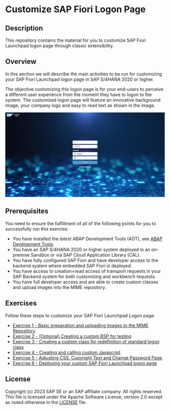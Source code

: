 # Customize SAP Fiori Logon Page

## Description

This repository contains the material for you to customize SAP Fiori Launchpad logon page through classic extensibility.  

## Overview

In this section we will describe the main activities to be run for customizing your SAP Fiori Launchpad logon page in SAP S/4HANA 2020 or higher.

The objective customizing this logon page is for your end-users to perceive a different user experience from the moment they have to logon to the system. The customized logon page will feature an innovative background image, your company logo and easy to read text as shown in the image.

![Customized Logon Page Overview](images/overview.png)

## Prerequisites

You need to ensure the fulfillment of all of the following points for you to successfully run this exercise:

* You have installed the _latest_ ABAP Development Tools (ADT), see [ABAP Development Tools](https://tools.hana.ondemand.com/#abap).
* You have an SAP S/4HANA 2020 or higher system deployed in an on-premise Sandbox or via SAP Cloud Application Library (CAL).
* You have fully configured SAP Fiori and have developer access to the backend system where embedded SAP Fiori is deployed.
* You have access to creation+read access of transport requests in your SAP Backend system for both customizing and workbench requests.
* You have full developer access and are able to create custom classes and upload images into the MIME repository.

## Exercises

Follow these steps to customize your SAP Fiori Launchpad Logon page.
- [Exercise 1 - Basic preparation and uploading images to the MIME Repository](exercises/ex_1/)
- [Exercise 2 - (Optional) Creating a custom BSP for testing](exercises/ex_2/)
- [Exercise 3 - Creating a custom class for redefinition of standard logon class](exercises/ex_3/)
- [Exercise 4 - Creating and calling custom Javascript](exercises/ex_4/)
- [Exercise 5 - Adjusting CSS, Copyright Text and Change Password Page](exercises/ex_5/)
- [Exercise 6 - Deploying your custom SAP Fiori Launchpad logon page](exercises/ex_6/)


## License
Copyright (c) 2023 SAP SE or an SAP affiliate company. All rights reserved. This file is licensed under the Apache Software License, version 2.0 except as noted otherwise in the [LICENSE](licenses/Apache-2.0.txt) file.
